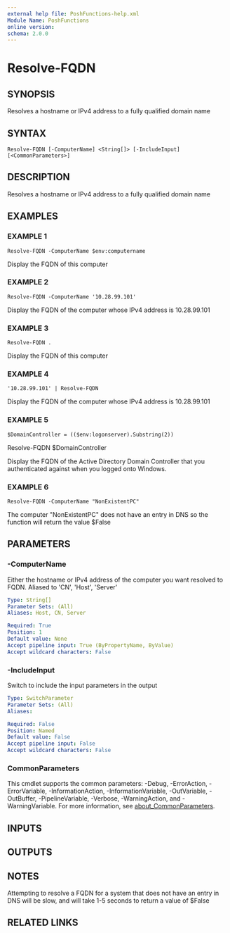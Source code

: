```yaml
---
external help file: PoshFunctions-help.xml
Module Name: PoshFunctions
online version:
schema: 2.0.0
---
```


# Resolve-FQDN

## SYNOPSIS
Resolves a hostname or IPv4 address to a fully qualified domain name

## SYNTAX

```
Resolve-FQDN [-ComputerName] <String[]> [-IncludeInput] [<CommonParameters>]
```

## DESCRIPTION
Resolves a hostname or IPv4 address to a fully qualified domain name

## EXAMPLES

### EXAMPLE 1
```
Resolve-FQDN -ComputerName $env:computername
```

Display the FQDN of this computer

### EXAMPLE 2
```
Resolve-FQDN -ComputerName '10.28.99.101'
```

Display the FQDN of the computer whose IPv4 address is 10.28.99.101

### EXAMPLE 3
```
Resolve-FQDN .
```

Display the FQDN of this computer

### EXAMPLE 4
```
'10.28.99.101' | Resolve-FQDN
```

Display the FQDN of the computer whose IPv4 address is 10.28.99.101

### EXAMPLE 5
```
$DomainController = (($env:logonserver).Substring(2))
```

Resolve-FQDN $DomainController

Display the FQDN of the Active Directory Domain Controller that you authenticated against when you logged onto Windows.

### EXAMPLE 6
```
Resolve-FQDN -ComputerName "NonExistentPC"
```

The computer "NonExistentPC" does not have an entry in DNS so the function will return the value $False

## PARAMETERS

### -ComputerName
Either the hostname or IPv4 address of the computer you want resolved to FQDN.
Aliased to 'CN', 'Host', 'Server'

```yaml
Type: String[]
Parameter Sets: (All)
Aliases: Host, CN, Server

Required: True
Position: 1
Default value: None
Accept pipeline input: True (ByPropertyName, ByValue)
Accept wildcard characters: False
```

### -IncludeInput
Switch to include the input parameters in the output

```yaml
Type: SwitchParameter
Parameter Sets: (All)
Aliases:

Required: False
Position: Named
Default value: False
Accept pipeline input: False
Accept wildcard characters: False
```

### CommonParameters
This cmdlet supports the common parameters: -Debug, -ErrorAction, -ErrorVariable, -InformationAction, -InformationVariable, -OutVariable, -OutBuffer, -PipelineVariable, -Verbose, -WarningAction, and -WarningVariable. For more information, see [about_CommonParameters](http://go.microsoft.com/fwlink/?LinkID=113216).

## INPUTS

## OUTPUTS

## NOTES
Attempting to resolve a FQDN for a system that does not have an entry in DNS will be slow, and will take 1-5 seconds to return a value of $False

## RELATED LINKS
